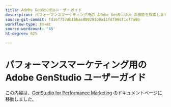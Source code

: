 ```yaml
---
title: Adobe GenStudioユーザーガイド
description: パフォーマンスマーケティング用の Adobe GenStudio の機能を探索します。オンブランドのアセットをすばやく作成、バリエーションを生成、エクスペリエンスを最適化する方法について説明します。
source-git-commit: fd36f757db18ba688029106a11fdf09df1cf7a9b
workflow-type: tm+mt
source-wordcount: '45'
ht-degree: 62%

---
```


# パフォーマンスマーケティング用の Adobe GenStudio ユーザーガイド

この内容は、[GenStudio for Performance Marketing](https://experienceleague.adobe.com/en/docs/genstudio-for-performance-marketing) のドキュメントページに移動しました。
